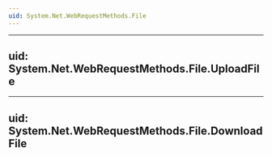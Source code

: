 ```yaml
---
uid: System.Net.WebRequestMethods.File
---
```


---
uid: System.Net.WebRequestMethods.File.UploadFile
---

---
uid: System.Net.WebRequestMethods.File.DownloadFile
---
